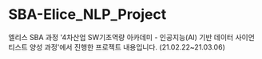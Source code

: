 # SBA-Elice_NLP_Project
엘리스 SBA 과정 '4차산업 SW기초역량 아카데미 - 인공지능(AI) 기반 데이터 사이언티스트 양성 과정'에서 진행한 프로젝트 내용입니다. (21.02.22~21.03.06)





